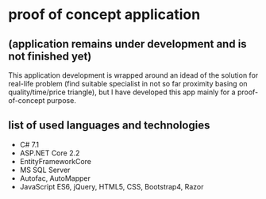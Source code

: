 # proof of concept application
## (application remains under development and is not finished yet)

This application development is wrapped around an idead of the solution for real-life problem (find suitable specialist in not so far proximity basing on quality/time/price triangle), but I have developed this app mainly for a proof-of-concept purpose.

## list of used languages and technologies

- C# 7.1
- ASP.NET Core 2.2
- EntityFrameworkCore
- MS SQL Server
- Autofac, AutoMapper
- JavaScript ES6, jQuery, HTML5, CSS, Bootstrap4, Razor
